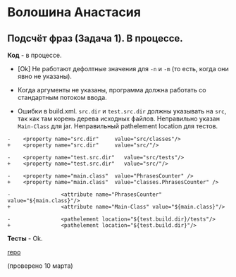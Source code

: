 # Волошина Анастасия

## Подсчёт фраз (Задача 1). В процессе.

**Код** - в процессе.

- [Ok] Не работают дефолтные значения для `-n` и `-m` (то есть, когда они явно не указаны).

- Когда аргументы не указаны, программа должна работать со стандартным потоком ввода.

- Ошибки в build.xml. `src.dir` и `test.src.dir` должны указывать на `src`, так как там корень дерева исходных файлов.
Неправильно указан `Main-Class` для jar.
Неправильный pathelement location для тестов.
```
-    <property name="src.dir"     value="src/classes"/>
+    <property name="src.dir"     value="src/"/>

-    <property name="test.src.dir"   value="src/tests"/>
+    <property name="test.src.dir"   value="src/"/>

-    <property name="main.class"  value="PhrasesCounter" />
+    <property name="main.class"  value="classes.PhrasesCounter" />

-                <attribute name="PhrasesCounter" value="${main.class}"/>
+                <attribute name="Main-Class" value="${main.class}"/>

-                <pathelement location="${test.build.dir}/tests"/>
+                <pathelement location="${test.build.dir}"/>
```

**Тесты** - Ok.

[repo](https://bitbucket.org/voloshina_oop/java)

(проверено 10 марта)
